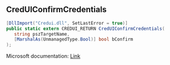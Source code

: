 ## CredUIConfirmCredentials

```csharp
[DllImport("Credui.dll", SetLastError = true)]
public static extern CREDUI_RETURN CredUIConfirmCredentials(
   string pszTargetName,
   [MarshalAs(UnmanagedType.Bool)] bool bConfirm
);
```

Microsoft documentation: [Link](https://learn.microsoft.com/en-us/windows/win32/api/wincred/nf-wincred-creduiconfirmcredentialsa)
